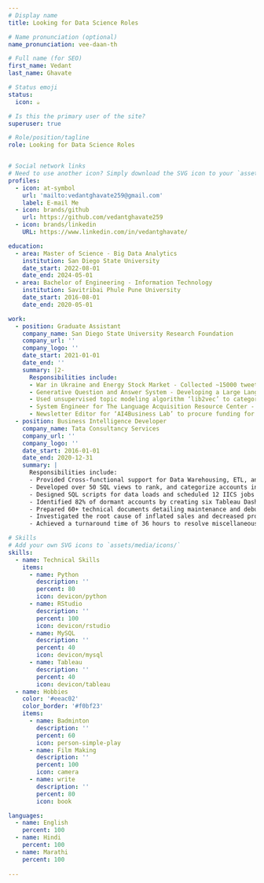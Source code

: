 ```yaml
---
# Display name
title: Looking for Data Science Roles

# Name pronunciation (optional)
name_pronunciation: vee-daan-th

# Full name (for SEO)
first_name: Vedant
last_name: Ghavate

# Status emoji
status:
  icon: ☕️

# Is this the primary user of the site?
superuser: true

# Role/position/tagline
role: Looking for Data Science Roles


# Social network links
# Need to use another icon? Simply download the SVG icon to your `assets/media/icons/` folder.
profiles:
  - icon: at-symbol
    url: 'mailto:vedantghavate259@gmail.com'
    label: E-mail Me
  - icon: brands/github
    url: https://github.com/vedantghavate259
  - icon: brands/linkedin
    URL: https://www.linkedin.com/in/vedantghavate/

education:
  - area: Master of Science - Big Data Analytics
    institution: San Diego State University
    date_start: 2022-08-01
    date_end: 2024-05-01
  - area: Bachelor of Engineering - Information Technology 
    institution: Savitribai Phule Pune University
    date_start: 2016-08-01
    date_end: 2020-05-01

work:
  - position: Graduate Assistant
    company_name: San Diego State University Research Foundation
    company_url: ''
    company_logo: ''
    date_start: 2021-01-01
    date_end: ''
    summary: |2-
      Responsibilities include:
      - War in Ukraine and Energy Stock Market - Collected ~15000 tweets through Tweepy, developed a data pipeline for preprocessing and sentiment analysis, and predicted stock price performance using Natural Language Processing (NLP).
      - Generative Question and Answer System - Developing a Large Language Model (LLM) and BERT-based Model to summarize and extract insights based on a dataset of over 1600 published research papers.
      - Used unsupervised topic modeling algorithm ‘lib2vec’ to categorize research papers and extract the central idea of the paper.
      - System Engineer for The Language Acquisition Resource Center - Streamlined Selenium and Python scripts to automate audio prompts' validation and data entry, overachieving the initial migration target of 3 languages to 16 languages.
      - Newsletter Editor for ‘AI4Business Lab’ to procure funding for the lab, organized presentations for guest speakers, and oversaw the research.
  - position: Business Intelligence Developer
    company_name: Tata Consultancy Services
    company_url: ''
    company_logo: ''
    date_start: 2016-01-01
    date_end: 2020-12-31
    summary: |
      Responsibilities include:
      - Provided Cross-functional support for Data Warehousing, ETL, and Migration for three projects (80/20 Analysis, SPS Pricing, and Intercompany) as an end-to-end Snowflake and Tableau resource from development to maintenance.
      - Developed over 50 SQL views to rank, and categorize accounts in Snowflake on six levels for AR/AP/GRIR on six SAP keeper systems.
      - Designed SQL scripts for data loads and scheduled 12 IICS jobs to automate migration and reduce 95% manual intervention.
      - Identified 82% of dormant accounts by creating six Tableau Dashboards, improving analysis efficiency.
      - Prepared 60+ technical documents detailing maintenance and debugging scope for the migration pipeline.
      - Investigated the root cause of inflated sales and decreased production to find incorrect and abnormal data.
      - Achieved a turnaround time of 36 hours to resolve miscellaneous issues with Tableau Dashboard.

# Skills
# Add your own SVG icons to `assets/media/icons/`
skills:
  - name: Technical Skills
    items:
      - name: Python
        description: ''
        percent: 80
        icon: devicon/python
      - name: RStudio
        description: ''
        percent: 100
        icon: devicon/rstudio
      - name: MySQL
        description: ''
        percent: 40
        icon: devicon/mysql
      - name: Tableau
        description: ''
        percent: 40
        icon: devicon/tableau
  - name: Hobbies
    color: '#eeac02'
    color_border: '#f0bf23'
    items:
      - name: Badminton
        description: ''
        percent: 60
        icon: person-simple-play
      - name: Film Making
        description: ''
        percent: 100
        icon: camera
      - name: write
        description: ''
        percent: 80
        icon: book

languages:
  - name: English
    percent: 100
  - name: Hindi
    percent: 100
  - name: Marathi
    percent: 100
    
---
```


